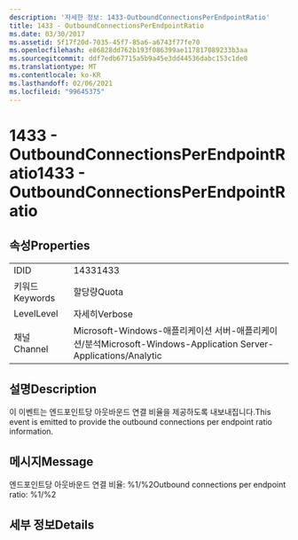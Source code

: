 ```yaml
---
description: '자세한 정보: 1433-OutboundConnectionsPerEndpointRatio'
title: 1433 - OutboundConnectionsPerEndpointRatio
ms.date: 03/30/2017
ms.assetid: 5f17f20d-7035-45f7-85a6-a6743f77fe70
ms.openlocfilehash: e86828dd762b193f086399ae117817089233b3aa
ms.sourcegitcommit: ddf7edb67715a5b9a45e3dd44536dabc153c1de0
ms.translationtype: MT
ms.contentlocale: ko-KR
ms.lasthandoff: 02/06/2021
ms.locfileid: "99645375"
---
```

# <a name="1433---outboundconnectionsperendpointratio"></a><span data-ttu-id="d7e07-103">1433 - OutboundConnectionsPerEndpointRatio</span><span class="sxs-lookup"><span data-stu-id="d7e07-103">1433 - OutboundConnectionsPerEndpointRatio</span></span>

## <a name="properties"></a><span data-ttu-id="d7e07-104">속성</span><span class="sxs-lookup"><span data-stu-id="d7e07-104">Properties</span></span>  
  
|||  
|-|-|  
|<span data-ttu-id="d7e07-105">ID</span><span class="sxs-lookup"><span data-stu-id="d7e07-105">ID</span></span>|<span data-ttu-id="d7e07-106">1433</span><span class="sxs-lookup"><span data-stu-id="d7e07-106">1433</span></span>|  
|<span data-ttu-id="d7e07-107">키워드</span><span class="sxs-lookup"><span data-stu-id="d7e07-107">Keywords</span></span>|<span data-ttu-id="d7e07-108">할당량</span><span class="sxs-lookup"><span data-stu-id="d7e07-108">Quota</span></span>|  
|<span data-ttu-id="d7e07-109">Level</span><span class="sxs-lookup"><span data-stu-id="d7e07-109">Level</span></span>|<span data-ttu-id="d7e07-110">자세히</span><span class="sxs-lookup"><span data-stu-id="d7e07-110">Verbose</span></span>|  
|<span data-ttu-id="d7e07-111">채널</span><span class="sxs-lookup"><span data-stu-id="d7e07-111">Channel</span></span>|<span data-ttu-id="d7e07-112">Microsoft-Windows-애플리케이션 서버-애플리케이션/분석</span><span class="sxs-lookup"><span data-stu-id="d7e07-112">Microsoft-Windows-Application Server-Applications/Analytic</span></span>|  
  
## <a name="description"></a><span data-ttu-id="d7e07-113">설명</span><span class="sxs-lookup"><span data-stu-id="d7e07-113">Description</span></span>  

 <span data-ttu-id="d7e07-114">이 이벤트는 엔드포인트당 아웃바운드 연결 비율을 제공하도록 내보내집니다.</span><span class="sxs-lookup"><span data-stu-id="d7e07-114">This event is emitted to provide the outbound connections per endpoint ratio information.</span></span>  
  
## <a name="message"></a><span data-ttu-id="d7e07-115">메시지</span><span class="sxs-lookup"><span data-stu-id="d7e07-115">Message</span></span>  

 <span data-ttu-id="d7e07-116">엔드포인트당 아웃바운드 연결 비율: %1/%2</span><span class="sxs-lookup"><span data-stu-id="d7e07-116">Outbound connections per endpoint ratio: %1/%2</span></span>  
  
## <a name="details"></a><span data-ttu-id="d7e07-117">세부 정보</span><span class="sxs-lookup"><span data-stu-id="d7e07-117">Details</span></span>
